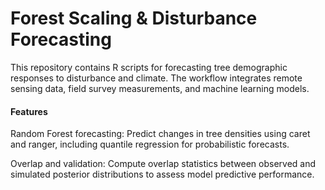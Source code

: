 # Forest Scaling & Disturbance Forecasting

This repository contains R scripts for forecasting tree demographic responses to disturbance and climate. The workflow integrates remote sensing data, field survey measurements, and machine learning models.

#### Features

Random Forest forecasting: Predict changes in tree densities using caret and ranger, including quantile regression for probabilistic forecasts.

Overlap and validation: Compute overlap statistics between observed and simulated posterior distributions to assess model predictive performance.
